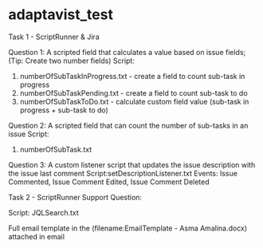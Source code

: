 # adaptavist_test

Task 1 - ScriptRunner & Jira

Question 1:
A scripted field that calculates a value based on issue fields; (Tip: Create two
number fields)
Script: 
1) numberOfSubTaskInProgress.txt - create a field to count sub-task in progress
2) numberOfSubTaskPending.txt - create a field to count sub-task to do
3) numberOfSubTaskToDo.txt - calculate custom field value (sub-task in progress + sub-task to do)

Question 2:
A scripted field that can count the number of sub-tasks in an issue
Script:
1) numberOfSubTask.txt

Question 3:
A custom listener script that updates the issue description with the issue last
comment
Script:setDescriptionListener.txt
Events: Issue Commented, Issue Comment Edited, Issue Comment Deleted

Task 2 - ScriptRunner Support Question:

Script: JQLSearch.txt

Full email template in the (filename:EmailTemplate - Asma Amalina.docx) attached in email



